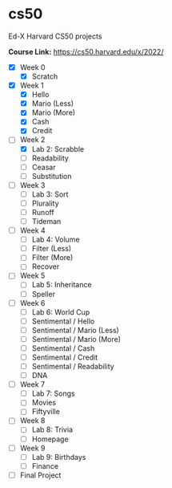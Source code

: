 # cs50

Ed-X Harvard CS50 projects

**Course Link:** https://cs50.harvard.edu/x/2022/

-   [x] Week 0
    -   [x] Scratch
-   [x] Week 1
    -   [x] Hello
    -   [x] Mario (Less)
    -   [x] Mario (More)
    -   [x] Cash
    -   [x] Credit
-   [ ] Week 2
    -   [x] Lab 2: Scrabble
    -   [ ] Readability
    -   [ ] Ceasar
    -   [ ] Substitution
-   [ ] Week 3
    -   [ ] Lab 3: Sort
    -   [ ] Plurality
    -   [ ] Runoff
    -   [ ] Tideman
-   [ ] Week 4
    -   [ ] Lab 4: Volume
    -   [ ] Filter (Less)
    -   [ ] Filter (More)
    -   [ ] Recover
-   [ ] Week 5
    -   [ ] Lab 5: Inheritance
    -   [ ] Speller
-   [ ] Week 6
    -   [ ] Lab 6: World Cup
    -   [ ] Sentimental / Hello
    -   [ ] Sentimental / Mario (Less)
    -   [ ] Sentimental / Mario (More)
    -   [ ] Sentimental / Cash
    -   [ ] Sentimental / Credit
    -   [ ] Sentimental / Readability
    -   [ ] DNA
-   [ ] Week 7
    -   [ ] Lab 7: Songs
    -   [ ] Movies
    -   [ ] Fiftyville
-   [ ] Week 8
    -   [ ] Lab 8: Trivia
    -   [ ] Homepage
-   [ ] Week 9
    -   [ ] Lab 9: Birthdays
    -   [ ] Finance
-   [ ] Final Project
